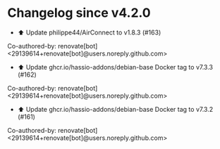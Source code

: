 # Changelog since v4.2.0
- ⬆️ Update philippe44/AirConnect to v1.8.3 (#163)

Co-authored-by: renovate[bot] <29139614+renovate[bot]@users.noreply.github.com> 
- ⬆️ Update ghcr.io/hassio-addons/debian-base Docker tag to v7.3.3 (#162)

Co-authored-by: renovate[bot] <29139614+renovate[bot]@users.noreply.github.com> 
- ⬆️ Update ghcr.io/hassio-addons/debian-base Docker tag to v7.3.2 (#161)

Co-authored-by: renovate[bot] <29139614+renovate[bot]@users.noreply.github.com> 
